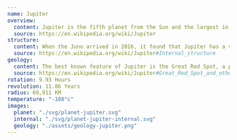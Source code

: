 ```yaml
---
name: Jupiter
overview:
  content: Jupiter is the fifth planet from the Sun and the largest in the Solar System. It is a gas giant with a mass two and a half times that of all the other planets in the Solar System combined, but less than one-thousandth the mass of the Sun.
  source: https://en.wikipedia.org/wiki/Jupiter
structure:
  content: When the Juno arrived in 2016, it found that Jupiter has a very diffuse core that mixes into its mantle. A possible cause is an impact from a planet of about ten Earth masses a few million years after Jupiter's formation, which would have disrupted an originally solid Jovian core.
  source: https://en.wikipedia.org/wiki/Jupiter#Internal_structure
geology:
  content: The best known feature of Jupiter is the Great Red Spot, a persistent anticyclonic storm located 22° south of the equator. It is known to have existed since at least 1831, and possibly since 1665.
  source: https://en.wikipedia.org/wiki/Jupiter#Great_Red_Spot_and_other_vortices
rotation: 9.93 Hours
revolution: 11.86 Years
radius: 69,911 KM
temperature: "-108°c"
images:
  planet: "./svg/planet-jupiter.svg"
  internal: "./svg/planet-jupiter-internal.svg"
  geology: "./assets/geology-jupiter.png"
---
```

